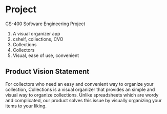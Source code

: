 # Project

CS-400 Software Engineering Project

1. A visual organizer app
2. cshelf, collections, CVO
3. Collections
4. Collectors
5. Visual, ease of use, convenient 

## Product Vision Statement
For collectors who need an easy and convenient way to organize your collection, Collections is a visual organizer that provides an simple and visual way to organize collections. Unlike spreadsheets which are wordy and complicated, our product solves this issue by visually organizing your items to your liking.
